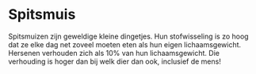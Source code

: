 # Spitsmuis

Spitsmuizen zijn geweldige kleine dingetjes. Hun stofwisseling is zo hoog dat ze
elke dag net zoveel moeten eten als hun eigen lichaamsgewicht. Hersenen
verhouden zich als 10% van hun lichaamsgewicht. Die verhouding is hoger dan bij
welk dier dan ook, inclusief de mens!
